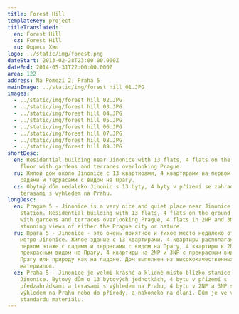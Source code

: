 ```yaml
---
title: Forest Hill
templateKey: project
titleTranslated:
  en: Forest Hill
  cz: Forest Hill
  ru: Форест Хил
logo: ../static/img/forest.png
dateStart: 2013-02-28T23:00:00.000Z
dateEnd: 2014-05-31T22:00:00.000Z
area: 122
address: Na Pomezí 2, Praha 5
mainImage: ../static/img/forest hill 01.JPG
images:
  - ../static/img/forest hill 02.JPG
  - ../static/img/forest hill 03.JPG
  - ../static/img/forest hill 04.JPG
  - ../static/img/forest hill 05.JPG
  - ../static/img/forest hill 06.JPG
  - ../static/img/forest hill 07.JPG
  - ../static/img/forest hill 08.JPG
  - ../static/img/forest hill 09.JPG
shortDesc:
  en: Residential building near Jinonice with 13 flats, 4 flats on the ground
    floor with gardens and terraces overlooking Prague.
  ru: Жилой дом около Jinonice с 13 квартирами, 4 квартирами на первом этаже с
    садами и террасами с видом на Прагу.
  cz: Obytný dům nedaleko Jinonic s 13 byty, 4 byty v přízemí se zahradami a
    terasami s výhledem na Prahu.
longDesc:
  en: Prague 5 - Jinonice is a very nice and quiet place near Jinonice metro
    station. Residential building with 13 flats, 4 flats on the ground floor
    with gardens and terraces overlooking Prague, 4 flats in 2NP and 3NP with
    stunning views of either the Prague city or nature.
  ru: Прага 5 - Jinonice - это очень приятное и тихое место недалеко от станции
    метро Jinonice. Жилое здание с 13 квартирами. 4 квартиры располагаются на
    первом этаже с садами и террасами с видом на Прагу, 4 квартиры в 2NP и 3NP с
    прекрасным видом на Прагу, 4 квартиры на 2NP и 3NP с прекрасным видом на
    Прагу или природу как на ладоне. Дом выполнен из высококачественных
    материалов.
  cz: Praha 5 - Jinonice je velmi krásné a klidné místo blízko stanice metra
    Jinonice. Bytový dům o 13 bytových jednotkách, 4 bytu v přízemí s
    předzahrádkami a terasami s výhledem na Prahu, 4 bytu v 2NP a 3NP s krásným
    výhledem na Prahu nebo do přírody, a nakoneko na dlani. Dům je ve vysokém
    standardu materiálu.
---
```


